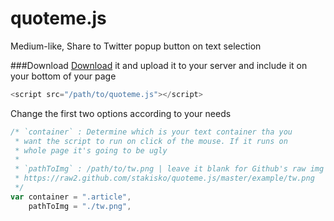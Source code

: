 quoteme.js
==========

Medium-like, Share to Twitter popup button on text selection


###Download
[Download](https://github.com/stakisko/quoteme.js/archive/master.zip) it and upload it to your server and include it on your bottom of your page

```JavaScript
<script src="/path/to/quoteme.js"></script>
```

Change the first two options according to your needs

```JavaScript
/* `container` : Determine which is your text container tha you
 * want the script to run on click of the mouse. If it runs on
 * whole page it's going to be ugly
 *
 * `pathToImg` : /path/to/tw.png | leave it blank for Github's raw img on
 * https://raw2.github.com/stakisko/quoteme.js/master/example/tw.png
 */
var container = ".article",
    pathToImg = "./tw.png",
```
